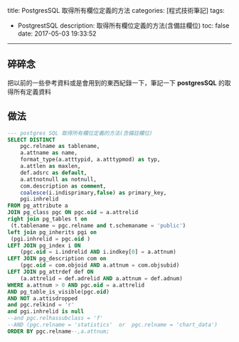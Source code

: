 title: PostgresSQL 取得所有欄位定義的方法
categories: [程式技術筆記]
tags:
  - PostgrestSQL
description: 取得所有欄位定義的方法(含備註欄位)
toc: false
date: 2017-05-03 19:33:52
---

## 碎碎念
把以前的一些參考資料或是會用到的東西紀錄一下，筆記一下 **postgresSQL** 的取得所有定義資料

## 做法
``` sql
--- postgres SQL 取得所有欄位定義的方法(含備註欄位)
SELECT DISTINCT
    pgc.relname as tablename,
    a.attname as name,
    format_type(a.atttypid, a.atttypmod) as typ,
    a.attlen as maxlen,
    def.adsrc as default,
    a.attnotnull as notnull,
    com.description as comment,
    coalesce(i.indisprimary,false) as primary_key,
    pgi.inhrelid
FROM pg_attribute a 
JOIN pg_class pgc ON pgc.oid = a.attrelid
right join pg_tables t on 
 (t.tablename = pgc.relname and t.schemaname = 'public')
left join pg_inherits pgi on 
 (pgi.inhrelid = pgc.oid )
LEFT JOIN pg_index i ON 
    (pgc.oid = i.indrelid AND i.indkey[0] = a.attnum)
LEFT JOIN pg_description com on 
    (pgc.oid = com.objoid AND a.attnum = com.objsubid)
LEFT JOIN pg_attrdef def ON 
    (a.attrelid = def.adrelid AND a.attnum = def.adnum)    
WHERE a.attnum > 0 AND pgc.oid = a.attrelid
AND pg_table_is_visible(pgc.oid)
AND NOT a.attisdropped
and pgc.relkind = 'r'
and pgi.inhrelid is null
--and pgc.relhassubclass = 'f'
--AND (pgc.relname = 'statistics'  or  pgc.relname = 'chart_data')
ORDER BY pgc.relname--,a.attnum;
```

